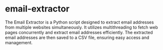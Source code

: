 # email-extractor
The Email Extractor is a Python script designed to extract email addresses from multiple websites simultaneously. It utilizes multithreading to fetch web pages concurrently and extract email addresses efficiently. The extracted email addresses are then saved to a CSV file, ensuring easy access and management.
